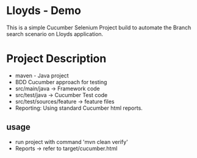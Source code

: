 # Lloyds - Demo
This is a simple Cucumber Selenium Project build to automate the Branch search scenario on Lloyds application. 

# Project Description
- maven - Java project 
- BDD Cucumber approach for testing
- src/main/java -> Framework code
- src/test/java -> Cucumber Test code
- src/test/sources/feature -> feature files
- Reporting: Using standard Cucumber html reports.

## usage
- run project with command 'mvn clean verify'
- Reports -> refer to target/cucumber.html
